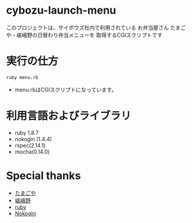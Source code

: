 # cybozu-launch-menu
このプロジェクトは、サイボウズ社内で利用されている
お弁当屋さん たまごや・嵯峨野の日替わり弁当メニューを
取得するCGIスクリプトです

# 実行の仕方

```bash
ruby menu.rb
```
* menu.rbはCGIスクリプトになっています。

# 利用言語およびライブラリ 
* ruby 1.8.7
* nokogiri (1.4.4)
* rspec(2.14.1)
* mocha(0.14.0)

# Special thanks
* [たまごや](http://www.tamagoya.co.jp/)
* [嵯峨野](http://www.bento-sagano.jp/)
* [ruby](https://www.ruby-lang.org/ja/)
* [Nokogiri](http://nokogiri.org/)
